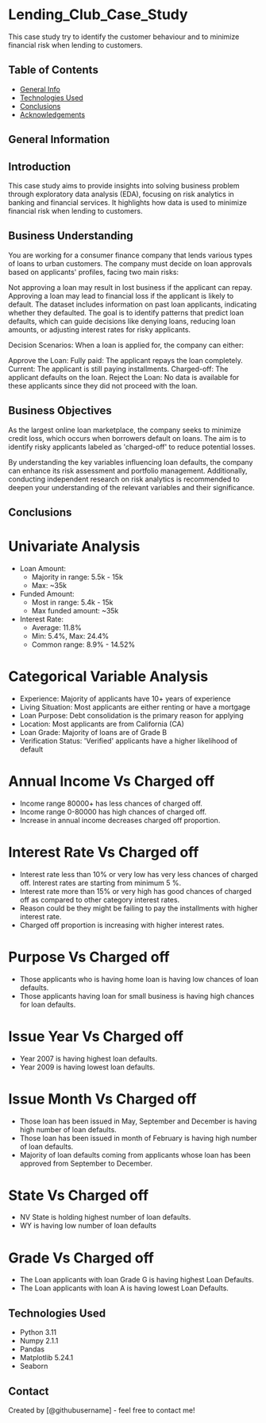 # Lending_Club_Case_Study
This case study try to identify the customer behaviour and to minimize financial risk when lending to customers.

## Table of Contents
* [General Info](#general-information)
* [Technologies Used](#technologies-used)
* [Conclusions](#conclusions)
* [Acknowledgements](#acknowledgements)

## General Information
## Introduction 
This case study aims to provide insights into solving business problem through exploratory data analysis (EDA), focusing on risk analytics in banking and financial services. It highlights how data is used to minimize financial risk when lending to customers.

## Business Understanding
You are working for a consumer finance company that lends various types of loans to urban customers. The company must decide on loan approvals based on applicants' profiles, facing two main risks:

Not approving a loan may result in lost business if the applicant can repay.
Approving a loan may lead to financial loss if the applicant is likely to default.
The dataset includes information on past loan applicants, indicating whether they defaulted. The goal is to identify patterns that predict loan defaults, which can guide decisions like denying loans, reducing loan amounts, or adjusting interest rates for risky applicants.

Decision Scenarios: When a loan is applied for, the company can either:

Approve the Loan:
Fully paid: The applicant repays the loan completely.
Current: The applicant is still paying installments.
Charged-off: The applicant defaults on the loan.
Reject the Loan: No data is available for these applicants since they did not proceed with the loan.

## Business Objectives
As the largest online loan marketplace, the company seeks to minimize credit loss, which occurs when borrowers default on loans. The aim is to identify risky applicants labeled as 'charged-off' to reduce potential losses.

By understanding the key variables influencing loan defaults, the company can enhance its risk assessment and portfolio management. Additionally, conducting independent research on risk analytics is recommended to deepen your understanding of the relevant variables and their significance.


## Conclusions

# Univariate Analysis
- Loan Amount:
    - Majority in range: 5.5k - 15k
    - Max: ~35k
- Funded Amount:
    - Most in range: 5.4k - 15k
    - Max funded amount: ~35k
- Interest Rate:
    - Average: 11.8%
    - Min: 5.4%, Max: 24.4%
    - Common range: 8.9% - 14.52%
 
# Categorical Variable Analysis
- Experience: Majority of applicants have 10+ years of experience
- Living Situation: Most applicants are either renting or have a mortgage
- Loan Purpose: Debt consolidation is the primary reason for applying
- Location: Most applicants are from California (CA)
- Loan Grade: Majority of loans are of Grade B
- Verification Status: 'Verified' applicants have a higher likelihood of default

# Annual Income Vs Charged off
- Income range 80000+ has less chances of charged off.
- Income range 0-80000 has high chances of charged off.
- Increase in annual income decreases charged off proportion.

# Interest Rate Vs Charged off
- Interest rate less than 10% or very low has very less chances of charged off. Interest rates are starting from minimum 5 %.
- Interest rate more than 15% or very high has good chances of charged off as compared to other category interest rates.
- Reason could be they might be failing to pay the installments with higher interest rate. 
- Charged off proportion is increasing with higher interest rates.

# Purpose Vs Charged off
- Those applicants who is having home loan is having low chances of loan defaults.
- Those applicants having loan for small business is having high chances for loan defaults.

# Issue Year Vs Charged off
- Year 2007 is having highest loan defaults. 
- Year 2009 is having lowest loan defaults.

# Issue Month Vs Charged off
- Those loan has been issued in May, September and December is having high number of loan defaults.
- Those loan has been issued in month of February is having high number of loan defaults.
- Majority of loan defaults coming from applicants whose loan has been approved from September to December.

# State Vs Charged off
- NV State is holding highest number of loan defaults.
- WY is having low number of loan defaults

# Grade Vs Charged off
- The Loan applicants with loan Grade G is having highest Loan Defaults.
- The Loan applicants with loan A is having lowest Loan Defaults.

## Technologies Used
- Python 3.11
- Numpy 2.1.1
- Pandas 
- Matplotlib 5.24.1
- Seaborn

## Contact
Created by [@githubusername] - feel free to contact me!
